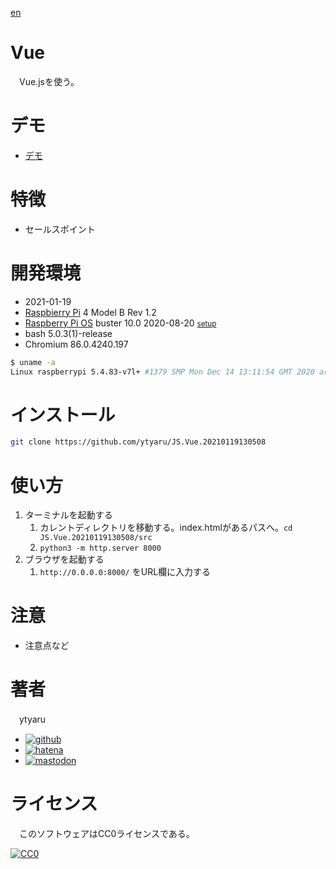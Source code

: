 [en](./README.md)

# Vue

　Vue.jsを使う。

# デモ

* [デモ](https://ytyaru.github.io/JS.Vue.20210119130508/)

# 特徴

* セールスポイント

# 開発環境

* <time datetime="2021-01-19T13:05:00+0900">2021-01-19</time>
* [Raspbierry Pi](https://ja.wikipedia.org/wiki/Raspberry_Pi) 4 Model B Rev 1.2
* [Raspberry Pi OS](https://ja.wikipedia.org/wiki/Raspbian) buster 10.0 2020-08-20 <small>[setup](http://ytyaru.hatenablog.com/entry/2020/10/06/111111)</small>
* bash 5.0.3(1)-release
* Chromium 86.0.4240.197

```sh
$ uname -a
Linux raspberrypi 5.4.83-v7l+ #1379 SMP Mon Dec 14 13:11:54 GMT 2020 armv7l GNU/Linux
```

# インストール

```sh
git clone https://github.com/ytyaru/JS.Vue.20210119130508
```

# 使い方

1. ターミナルを起動する
    1. カレントディレクトリを移動する。index.htmlがあるパスへ。`cd JS.Vue.20210119130508/src`
    2. `python3 -m http.server 8000`
2. ブラウザを起動する
    1. `http://0.0.0.0:8000/` をURL欄に入力する

# 注意

* 注意点など

# 著者

　ytyaru

* [![github](http://www.google.com/s2/favicons?domain=github.com)](https://github.com/ytyaru "github")
* [![hatena](http://www.google.com/s2/favicons?domain=www.hatena.ne.jp)](http://ytyaru.hatenablog.com/ytyaru "hatena")
* [![mastodon](http://www.google.com/s2/favicons?domain=mstdn.jp)](https://mstdn.jp/web/accounts/233143 "mastdon")

# ライセンス

　このソフトウェアはCC0ライセンスである。

[![CC0](http://i.creativecommons.org/p/zero/1.0/88x31.png "CC0")](http://creativecommons.org/publicdomain/zero/1.0/deed.ja)

